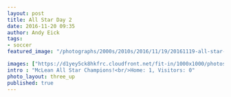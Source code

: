 ```yaml
---
layout: post
title: All Star Day 2
date: 2016-11-20 09:35
author: Andy Eick
tags:
- soccer
featured_image: "/photographs/2000s/2010s/2016/11/19/20161119-all-star-day-1-0545.jpg"

images: ["https://d1yey5ck8hkfrc.cloudfront.net/fit-in/1000x1000/photos/2_53054.jpg"]
intro : "McLean All Star Champions!<br/>Home: 1, Visitors: 0"
photo_layout: three_up
published: true
---
```

